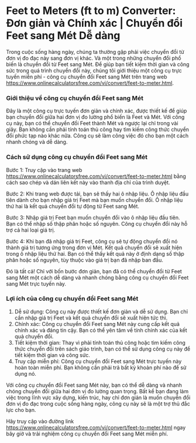 Feet to Meters (ft to m) Converter: Đơn giản và Chính xác | Chuyển đổi Feet sang Mét Dễ dàng
============================================================================================

Trong cuộc sống hàng ngày, chúng ta thường gặp phải việc chuyển đổi từ đơn vị đo đạc này sang đơn vị khác. Và một trong những chuyển đổi phổ biến là chuyển đổi từ Feet sang Mét. Để giúp bạn tiết kiệm thời gian và công sức trong quá trình chuyển đổi này, chúng tôi giới thiệu một công cụ trực tuyến miễn phí - công cụ chuyển đổi Feet sang Mét trên trang web <https://www.onlinecalculatorsfree.com/vi/convert/feet-to-meter.html>.

### Giới thiệu về công cụ chuyển đổi Feet sang Mét

Đây là một công cụ trực tuyến đơn giản và chính xác, được thiết kế để giúp bạn chuyển đổi giữa hai đơn vị đo lường phổ biến là Feet và Mét. Với công cụ này, bạn có thể chuyển đổi Feet thành Mét và ngược lại chỉ trong vài giây. Bạn không cần phải tính toán thủ công hay tìm kiếm công thức chuyển đổi phức tạp nào khác nữa. Công cụ sẽ làm công việc đó cho bạn một cách nhanh chóng và dễ dàng.

### Cách sử dụng công cụ chuyển đổi Feet sang Mét

Bước 1: Truy cập vào trang web <https://www.onlinecalculatorsfree.com/vi/convert/feet-to-meter.html> bằng cách sao chép và dán liên kết này vào thanh địa chỉ của trình duyệt.

Bước 2: Khi trang web được tải, bạn sẽ thấy hai ô nhập liệu. Ô nhập liệu đầu tiên dành cho bạn nhập giá trị Feet mà bạn muốn chuyển đổi. Ô nhập liệu thứ hai là kết quả chuyển đổi tự động từ Feet sang Mét.

Bước 3: Nhập giá trị Feet bạn muốn chuyển đổi vào ô nhập liệu đầu tiên. Bạn có thể nhập số thập phân hoặc số nguyên. Công cụ chuyển đổi này hỗ trợ cả hai loại giá trị.

Bước 4: Khi bạn đã nhập giá trị Feet, công cụ sẽ tự động chuyển đổi nó thành giá trị tương ứng trong đơn vị Mét. Kết quả chuyển đổi sẽ xuất hiện trong ô nhập liệu thứ hai. Bạn có thể thấy kết quả này ở định dạng số thập phân hoặc số nguyên, tùy thuộc vào giá trị bạn đã nhập ban đầu.

Đó là tất cả! Chỉ với bốn bước đơn giản, bạn đã có thể chuyển đổi từ Feet sang Mét một cách dễ dàng và nhanh chóng bằng công cụ chuyển đổi Feet sang Mét trực tuyến này.

### Lợi ích của công cụ chuyển đổi Feet sang Mét

1. Dễ sử dụng: Công cụ này được thiết kế đơn giản và dễ sử dụng. Bạn chỉ cần nhập giá trị Feet và kết quả chuyển đổi sẽ xuất hiện tức thì.
2. Chính xác: Công cụ chuyển đổi Feet sang Mét này cung cấp kết quả chính xác và đáng tin cậy. Bạn có thể yên tâm về tính chính xác của kết quả chuyển đổi.
3. Tiết kiệm thời gian: Thay vì phải tính toán thủ công hoặc tìm kiếm công thức chuyển đổi trên sách giáo trình, bạn có thể sử dụng công cụ này để tiết kiệm thời gian và công sức.
4. Truy cập miễn phí: Công cụ chuyển đổi Feet sang Mét trực tuyến này hoàn toàn miễn phí. Bạn không cần phải trả bất kỳ khoản phí nào để sử dụng nó.

Với công cụ chuyển đổi Feet sang Mét này, bạn có thể dễ dàng và nhanh chóng chuyển đổi giữa hai đơn vị đo lường quan trọng. Bất kể bạn đang làm việc trong lĩnh vực xây dựng, kiến trúc, hay chỉ đơn giản là muốn chuyển đổi đơn vị đo đạc trong cuộc sống hàng ngày, công cụ này sẽ là một trợ thủ đắc lực cho bạn.

Hãy truy cập vào đường link <https://www.onlinecalculatorsfree.com/vi/convert/feet-to-meter.html> ngay bây giờ và trải nghiệm công cụ chuyển đổi Feet sang Mét miễn phí.